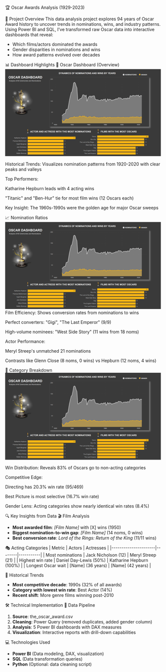  🏆 Oscar Awards Analysis (1929-2023)

📌 Project Overview
This data analysis project explores 94 years of Oscar Award history to uncover trends in nominations, wins, and industry patterns. Using Power BI and SQL, I've transformed raw Oscar data into interactive dashboards that reveal:

- Which films/actors dominated the awards
- Gender disparities in nominations and wins
- How award patterns evolved over decades

📊 Dashboard Highlights
🎯 Oscar Dashboard (Overview)
![Image alt](https://github.com/YakymivLuybomyr/oscar_awards_analysis/blob/main/data/D.O_1.png)

Historical Trends: Visualizes nomination patterns from 1920-2020 with clear peaks and valleys

Top Performers:

Katharine Hepburn leads with 4 acting wins

"Titanic" and "Ben-Hur" tie for most film wins (12 Oscars each)

Key Insight: The 1960s-1990s were the golden age for major Oscar sweeps

📈 Nomination Ratios
![Image alt](https://github.com/YakymivLuybomyr/oscar_awards_analysis/blob/main/data/D.O_1.png)
Film Efficiency: Shows conversion rates from nominations to wins

Perfect converters: "Gigi", "The Last Emperor" (9/9)

High-volume nominees: "West Side Story" (11 wins from 18 noms)

Actor Performance:

Meryl Streep's unmatched 21 nominations

Contrasts like Glenn Close (8 noms, 0 wins) vs Hepburn (12 noms, 4 wins)

🏅 Category Breakdown
![Image alt](https://github.com/YakymivLuybomyr/oscar_awards_analysis/blob/main/data/D.O_1.png)

Win Distribution: Reveals 83% of Oscars go to non-acting categories

Competitive Edge:

Directing has 20.3% win rate (95/469)

Best Picture is most selective (16.7% win rate)

Gender Lens: Acting categories show nearly identical win rates (8.4%)

🔍 Key Insights from Data
 🎬 Film Analysis
- **Most awarded film**: *[Film Name]* with [X] wins (1950)
- **Biggest nomination-to-win gap**: *[Film Name]* (14 noms, 0 wins)
- **Best conversion rate**: *Lord of the Rings: Return of the King* (11/11 wins)

 🎭 Acting Categories
| Metric               | Actors | Actresses |
|----------------------|--------|-----------|
| Most nominations     | Jack Nicholson (12) | Meryl Streep (21) |
| Highest win rate     | Daniel Day-Lewis (50%) | Katharine Hepburn (100%) |
| Longest Oscar wait   | [Name] (36 years) | [Name] (42 years) |

 📅 Historical Trends
- **Most competitive decade**: 1990s (32% of all awards)
- **Category with lowest win rate**: Best Actor (14%)
- **Recent shift**: More genre films winning post-2010

 🛠 Technical Implementation
 📂 Data Pipeline
1. **Source**: the_oscar_award.csv
2. **Cleaning**: Power Query (removed duplicates, added gender column)
3. **Analysis**: 5 Power BI dashboards with DAX measures
4. **Visualization**: Interactive reports with drill-down capabilities

💻 Technologies Used
- **Power BI** (Data modeling, DAX, visualization)
- **SQL** (Data transformation queries)
- **Python** (Optional: data cleaning script)

